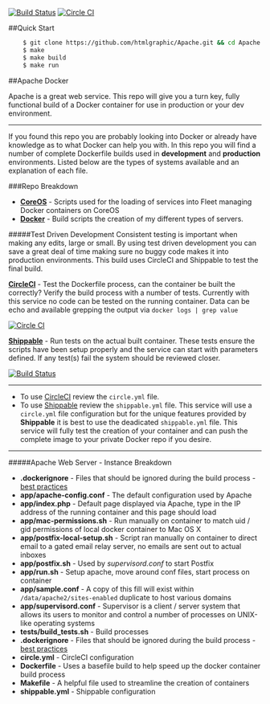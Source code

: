 [![Build Status](https://api.shippable.com/projects/54cf015b5ab6cc13528a7b6a/badge?branchName=master)](https://app.shippable.com/projects/54cf015b5ab6cc13528a7b6a/builds/latest) [![Circle CI](https://circleci.com/gh/htmlgraphic/Apache/tree/master.svg?style=svg&circle-token=6f8463477c38cc56c01834f54deaaac355916654)](https://circleci.com/gh/htmlgraphic/Apache/tree/master)


##Quick Start
```bash
	$ git clone https://github.com/htmlgraphic/Apache.git && cd Apache
	$ make
	$ make build
	$ make run
```

##Apache Docker

Apache is a great web service. This repo will give you a turn key, fully functional build of a Docker container for use in production or your dev environment.

---

If you found this repo you are probably looking into Docker or already have knowledge as to what Docker can help you with. In this repo you will find a number of complete Dockerfile builds used in **development** and **production** environments. Listed below are the types of systems available and an explanation of each file. 

###Repo Breakdown
* [**CoreOS**](https://github.com/htmlgraphic/CoreOS) - Scripts used for the loading of services into Fleet managing Docker containers on CoreOS
* [**Docker**](https://github.com/htmlgraphic/Docker) - Build scripts the creation of my different types of servers. 


#####Test Driven Development
Consistent testing is important when making any edits, large or small. By using test driven development you can save a great deal of time making sure no buggy code makes it into production environments. This build uses CircleCI and Shippable to test the final build.

**[CircleCI](https://circleci.com/gh/htmlgraphic/Postfix)** - Test the Dockerfile process, can the container be built the correctly? Verify the build process with a number of tests. Currently with this service no code can be tested on the running container. Data can be echo and available grepping the output via `docker logs | grep value`

[![Circle CI](https://circleci.com/gh/htmlgraphic/Apache/tree/master.svg?style=svg&circle-token=6f8463477c38cc56c01834f54deaaac355916654)](https://circleci.com/gh/htmlgraphic/Apache/tree/master)

**[Shippable](https://shippable.com)** - Run tests on the actual built container. These tests ensure the scripts have been setup properly and the service can start with parameters defined. If any test(s) fail the system should be reviewed closer.

[![Build Status](https://api.shippable.com/projects/54cf015b5ab6cc13528a7b6a/badge?branchName=develop)](https://app.shippable.com/projects/54cf015b5ab6cc13528a7b6a/builds/latest)


---

* To use [CircleCI](https://circleci.com/gh/htmlgraphic/Docker) review the `circle.yml` file. 
* To use [Shippable](http://shippable.com) review the `shippable.yml` file. This service will use a `circle.yml` file configuration but for the unique features provided by **Shippable** it is best to use the deadicated `shippable.yml` file. This service will fully test the creation of your container and can push the complete image to your private Docker repo if you desire.

---


#####Apache Web Server - Instance Breakdown
* **.dockerignore** - Files that should be ignored during the build process - [best practices](https://docs.docker.com/articles/dockerfile_best-practices/#use-a-dockerignore-file)
* **app/apache-config.conf** - The default configuration used by Apache
* **app/index.php** - Default page displayed via Apache, type in the IP address of the running container and this page should load
* **app/mac-permissions.sh** - Run manually on container to match uid / gid permissions of local docker container to Mac OS X
* **app/postfix-local-setup.sh** - Script ran manually on container to direct email to a gated email relay server, no emails are sent out to actual inboxes
* **app/postfix.sh** - Used by *supervisord.conf* to start Postfix
* **app/run.sh** - Setup apache, move around conf files, start process on container
* **app/sample.conf** - A copy of this fill will exist within `/data/apache2/sites-enabled` duplicate to host various domains
* **app/supervisord.conf** - Supervisor is a client / server system that allows its users to monitor and control a number of processes on UNIX-like operating systems
* **tests/build_tests.sh** - Build processes
* **.dockerignore** - Files that should be ignored during the build process - [best practices](https://docs.docker.com/articles/dockerfile_best-practices/#use-a-dockerignore-file)
* **circle.yml** - CircleCI configuration
* **Dockerfile** - Uses a basefile build to help speed up the docker container build process
* **Makefile** - A helpful file used to streamline the creation of containers
* **shippable.yml** - Shippable configuration
